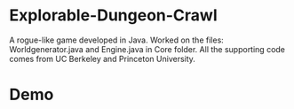# Explorable-Dungeon-Crawl

 A rogue-like game developed in Java. Worked on the files: Worldgenerator.java and Engine.java in Core folder. All the supporting code comes from UC Berkeley and Princeton University.

# Demo

